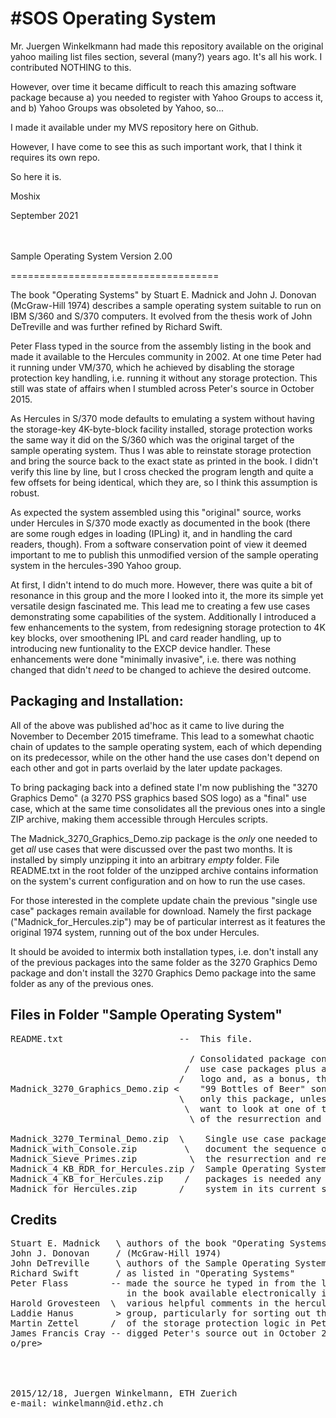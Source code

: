 #SOS Operating System
=====================

Mr. Juergen Winkelkmann had made this repository available on the original yahoo mailing list files section, several (many?) years ago. It's all his work. I contributed NOTHING to this. 

However, over time it became difficult to reach this amazing software package because a) you needed to register with Yahoo Groups to access it, and b) Yahoo Groups was obsoleted by Yahoo, so...

I made it available under my MVS repository here on Github. 

However, I have come to see this as such important work, that I think it requires its own repo. 

So here it is. 

Moshix

September 2021

<br>
<br>
Sample Operating System Version 2.00<p>
====================================

The book "Operating Systems" by Stuart E. Madnick and John J. Donovan
(McGraw-Hill 1974) describes a sample operating system suitable to run on
IBM S/360 and S/370 computers. It evolved from the thesis work of John
DeTreville and was further refined by Richard Swift.

Peter Flass typed in the source from the assembly listing in the book and
made it available to the Hercules community in 2002. At one time Peter had
it running under VM/370, which he achieved by disabling the storage protection
key handling, i.e. running it without any storage protection. This still was
state of affairs when I stumbled across Peter's source in October 2015.

As Hercules in S/370 mode defaults to emulating a system without having the
storage-key 4K-byte-block facility installed, storage protection works the
same way it did on the S/360 which was the original target of the sample
operating system. Thus I was able to reinstate storage protection and bring
the source back to the exact state as printed in the book. I didn't verify this
line by line, but I cross checked the program length and quite a few offsets
for being identical, which they are, so I think this assumption is robust.

As expected the system assembled using this "original" source, works under
Hercules in S/370 mode exactly as documented in the book (there are some rough
edges in loading (IPLing) it, and in handling the card readers, though). From
a software conservation point of view it deemed important to me to publish this
unmodified version of the sample operating system in the hercules-390 Yahoo
group.

At first, I didn't intend to do much more. However, there was quite a bit of
resonance in this group and the more I looked into it, the more its simple yet
versatile design fascinated me. This lead me to creating a few use cases
demonstrating some capabilities of the system. Additionally I introduced a few
enhancements to the system, from redesigning storage protection to 4K key
blocks, over smoothening IPL and card reader handling, up to introducing
new funtionality to the EXCP device handler. These enhancements were done
"minimally invasive", i.e. there was nothing changed that didn't _need_ to be
changed to achieve the desired outcome.


Packaging and Installation:
---------------------------

All of the above was published ad'hoc as it came to live during the November to
December 2015 timeframe. This lead to a somewhat chaotic chain of updates to the
sample operating system, each of which depending on its predecessor, while on
the other hand the use cases don't depend on each other and got in parts
overlaid by the later update packages.

To bring packaging back into a defined state I'm now publishing the "3270
Graphics Demo" (a 3270 PSS graphics based SOS logo) as a "final" use case, which
at the same time consolidates all the previous ones into a single ZIP archive,
making them accessible through Hercules scripts.

The Madnick_3270_Graphics_Demo.zip package is the _only_ one needed to get
_all_ use cases that were discussed over the past two months. It is installed by
simply unzipping it into an arbitrary _empty_ folder. File README.txt in the
root folder of the unzipped archive contains information on the system's current
configuration and on how to run the use cases.

For those interested in the complete update chain the previous "single use case"
packages remain available for download. Namely the first package
("Madnick_for_Hercules.zip") may be of particular interrest as it features the
original 1974 system, running out of the box under Hercules.

It should be avoided to intermix both installation types, i.e. don't install
any of the previous packages into the same folder as the 3270 Graphics Demo
package and don't install the 3270 Graphics Demo package into the same folder
as any of the previous ones.


Files in Folder "Sample Operating System"
-----------------------------------------
<pre>
README.txt                      --  This file.

                                  / Consolidated package containing all single
                                 /  use case packages plus a 3270 graphics SOS
                                /   logo and, as a bonus, three variants of the
Madnick_3270_Graphics_Demo.zip <    "99 Bottles of Beer" song lyrics. Install
                                \   only this package, unless you particularly
                                 \  want to look at one of the previous states
                                  \ of the resurrection and refurbishment work.

Madnick_3270_Terminal_Demo.zip  \    Single use case packages retained to
Madnick_with_Console.zip         \   document the sequence of steps taken during
Madnick_Sieve_Primes.zip          \  the resurrection and refurbishment of the
Madnick_4_KB_RDR_for_Hercules.zip /  Sample Operating System. None of these
Madnick_4_KB_for_Hercules.zip    /   packages is needed any more to install the
Madnick_for_Hercules.zip        /    system in its current state.
</pre>

Credits
-------
<pre>
Stuart E. Madnick   \ authors of the book "Operating Systems"
John J. Donovan     / (McGraw-Hill 1974)
John DeTreville     \ authors of the Sample Operating System
Richard Swift       / as listed in "Operating Systems"
Peter Flass        -- made the source he typed in from the listing printed
                      in the book available electronically in 2002
Harold Grovesteen  \  various helpful comments in the hercules-390 Yahoo
Laddie Hanus        > group, particularly for sorting out the state of affairs
Martin Zettel      /  of the storage protection logic in Peter's upload
James Francis Cray -- digged Peter's source out in October 2015
o/pre>
<br><br>

2015/12/18, Juergen Winkelmann, ETH Zuerich
e-mail: winkelmann@id.ethz.ch
